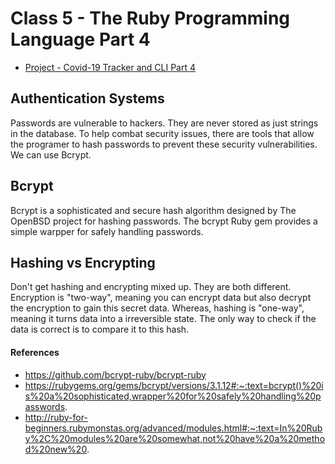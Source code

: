 # Class 5 - The Ruby Programming Language Part 4

- [Project - Covid-19 Tracker and CLI Part 4](https://github.com/cruzgerman216/CodeLabs-Ruby-on-Rails-Class-Notes/blob/main/C05-Intro-To-Ruby-Part-4/CLI_Project_part_4.md)

## Authentication Systems 
Passwords are vulnerable to hackers. They are never stored as just strings in the database. To help combat security issues, there are tools that allow the programer to hash passwords to prevent these security vulnerabilities. We can use Bcrypt. 

## Bcrypt 
Bcrypt is a sophisticated and secure hash algorithm designed by The OpenBSD project for hashing passwords. The bcrypt Ruby gem provides a simple warpper for safely handling passwords. 

## Hashing vs Encrypting 
Don't get hashing and encrypting mixed up. They are both different. Encryption is "two-way", meaning you can encrypt data but also decrypt the encryption to gain this secret data. Whereas, hashing is "one-way", meaning it turns data into a irreversible state. The only way to check if the data is correct is to compare it to this hash. 

#### References
- https://github.com/bcrypt-ruby/bcrypt-ruby
- https://rubygems.org/gems/bcrypt/versions/3.1.12#:~:text=bcrypt()%20is%20a%20sophisticated,wrapper%20for%20safely%20handling%20passwords.
- http://ruby-for-beginners.rubymonstas.org/advanced/modules.html#:~:text=In%20Ruby%2C%20modules%20are%20somewhat,not%20have%20a%20method%20new%20.